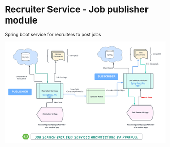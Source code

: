 # Recruiter Service - Job publisher module
Spring boot service for recruiters to post jobs

!["architecture"](https://github.com/praffull9/RecruiterService/blob/9e828d439a6ad093a7ad66ea417246e272947fca/ServicesArchitecture.png "Architecture")




